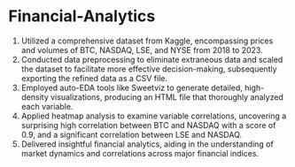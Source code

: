 # Financial-Analytics
1. Utilized a comprehensive dataset from Kaggle, encompassing prices and volumes of BTC, NASDAQ, LSE, and NYSE from 2018 to 2023.
2. Conducted data preprocessing to eliminate extraneous data and scaled the dataset to facilitate more effective decision-making, subsequently exporting the refined data as a CSV file.
3. Employed auto-EDA tools like Sweetviz to generate detailed, high-density visualizations, producing an HTML file that thoroughly analyzed each variable.
4. Applied heatmap analysis to examine variable correlations, uncovering a surprising high correlation between BTC and NASDAQ with a score of 0.9, and a significant correlation between LSE and NASDAQ.
5. Delivered insightful financial analytics, aiding in the understanding of market dynamics and correlations across major financial indices.
